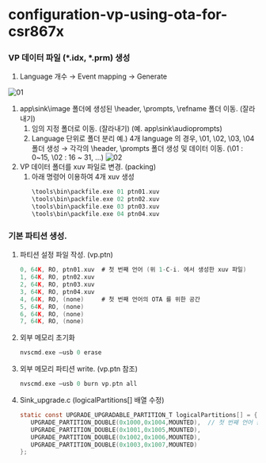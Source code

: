 # configuration-vp-using-ota-for-csr867x

### VP 데이터 파일 (\*.idx, \*.prm) 생성
   1. Language 개수 → Event mapping → Generate
   
   ![01](https://user-images.githubusercontent.com/26864945/55311980-5854da80-549f-11e9-9773-55d2b6e4e1a4.PNG)
   
   1. app\sink\image 폴더에 생성된 \header, \prompts, \refname 폴더 이동. (잘라내기)
      1. 임의 지정 폴더로 이동. (잘라내기)  (예. app\sink\audioprompts)
      1. Language 단위로 폴더 분리
      예.) 4개 language 의 경우, \01, \02, \03, \04 폴더 생성
      → 각각의 \header, \prompts 폴더 생성 및 데이터 이동. (\01 : 0~15, \02 : 16 ~ 31, …)
      ![02](https://user-images.githubusercontent.com/26864945/55312009-67d42380-549f-11e9-8325-9265c007c2ad.PNG)
   1. VP 데이터 폴더를 xuv 파일로 변경. (packing)
      1. 아래 명령어 이용하여 4개 xuv 생성
         ```c
         \tools\bin\packfile.exe 01 ptn01.xuv
         \tools\bin\packfile.exe 02 ptn02.xuv
         \tools\bin\packfile.exe 03 ptn03.xuv
         \tools\bin\packfile.exe 04 ptn04.xuv
         ```

### 기본 파티션 생성.
   1. 파티션 설정 파일 작성. (vp.ptn)
      ```c
      0, 64K, RO, ptn01.xuv  # 첫 번째 언어 (위 1-C-i. 에서 생성한 xuv 파일)
      1, 64K, RO, ptn02.xuv
      2, 64K, RO, ptn03.xuv
      3, 64K, RO, ptn04.xuv
      4, 64K, RO, (none)     # 첫 번째 언어의 OTA 를 위한 공간
      5, 64K, RO, (none)
      6, 64K, RO, (none)
      7, 64K, RO, (none)
      ```
   1. 외부 메모리 초기화
      ```c
      nvscmd.exe –usb 0 erase
      ```
   1. 외부 메모리 파티션 write. (vp.ptn 참조)
      ```c
      nvscmd.exe –usb 0 burn vp.ptn all
      ```
   1. Sink_upgrade.c (logicalPartitions[] 배열 수정)
      ```c
      static const UPGRADE_UPGRADABLE_PARTITION_T logicalPartitions[] = {
         UPGRADE_PARTITION_DOUBLE(0x1000,0x1004,MOUNTED),  // 첫 번째 언어 공간
         UPGRADE_PARTITION_DOUBLE(0x1001,0x1005,MOUNTED),
         UPGRADE_PARTITION_DOUBLE(0x1002,0x1006,MOUNTED),
         UPGRADE_PARTITION_DOUBLE(0x1003,0x1007,MOUNTED)
      };
      ```
      
